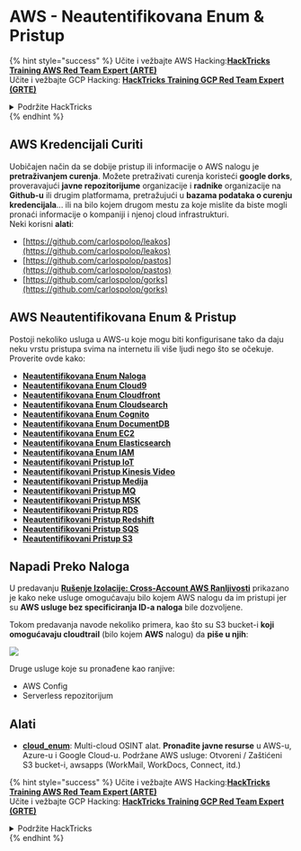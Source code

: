 # AWS - Neautentifikovana Enum & Pristup

{% hint style="success" %}
Učite i vežbajte AWS Hacking:<img src="../../../.gitbook/assets/image (1) (1) (1) (1).png" alt="" data-size="line">[**HackTricks Training AWS Red Team Expert (ARTE)**](https://training.hacktricks.xyz/courses/arte)<img src="../../../.gitbook/assets/image (1) (1) (1) (1).png" alt="" data-size="line">\
Učite i vežbajte GCP Hacking: <img src="../../../.gitbook/assets/image (2) (1).png" alt="" data-size="line">[**HackTricks Training GCP Red Team Expert (GRTE)**<img src="../../../.gitbook/assets/image (2) (1).png" alt="" data-size="line">](https://training.hacktricks.xyz/courses/grte)

<details>

<summary>Podržite HackTricks</summary>

* Proverite [**planove pretplate**](https://github.com/sponsors/carlospolop)!
* **Pridružite se** 💬 [**Discord grupi**](https://discord.gg/hRep4RUj7f) ili [**telegram grupi**](https://t.me/peass) ili **pratite** nas na **Twitteru** 🐦 [**@hacktricks\_live**](https://twitter.com/hacktricks_live)**.**
* **Podelite hakerske trikove slanjem PR-ova na** [**HackTricks**](https://github.com/carlospolop/hacktricks) i [**HackTricks Cloud**](https://github.com/carlospolop/hacktricks-cloud) github repozitorijume.

</details>
{% endhint %}

## AWS Kredencijali Curiti

Uobičajen način da se dobije pristup ili informacije o AWS nalogu je **pretraživanjem curenja**. Možete pretraživati curenja koristeći **google dorks**, proveravajući **javne repozitorijume** organizacije i **radnike** organizacije na **Github-u** ili drugim platformama, pretražujući u **bazama podataka o curenju kredencijala**... ili na bilo kojem drugom mestu za koje mislite da biste mogli pronaći informacije o kompaniji i njenoj cloud infrastrukturi.\
Neki korisni **alati**:

* [https://github.com/carlospolop/leakos](https://github.com/carlospolop/leakos)
* [https://github.com/carlospolop/pastos](https://github.com/carlospolop/pastos)
* [https://github.com/carlospolop/gorks](https://github.com/carlospolop/gorks)

## AWS Neautentifikovana Enum & Pristup

Postoji nekoliko usluga u AWS-u koje mogu biti konfigurisane tako da daju neku vrstu pristupa svima na internetu ili više ljudi nego što se očekuje. Proverite ovde kako:

* [**Neautentifikovana Enum Naloga**](aws-accounts-unauthenticated-enum.md)
* [**Neautentifikovana Enum Cloud9**](https://github.com/carlospolop/hacktricks-cloud/blob/master/pentesting-cloud/aws-security/aws-unauthenticated-enum-access/broken-reference/README.md)
* [**Neautentifikovana Enum Cloudfront**](aws-cloudfront-unauthenticated-enum.md)
* [**Neautentifikovana Enum Cloudsearch**](https://github.com/carlospolop/hacktricks-cloud/blob/master/pentesting-cloud/aws-security/aws-unauthenticated-enum-access/broken-reference/README.md)
* [**Neautentifikovana Enum Cognito**](aws-cognito-unauthenticated-enum.md)
* [**Neautentifikovana Enum DocumentDB**](aws-documentdb-enum.md)
* [**Neautentifikovana Enum EC2**](aws-ec2-unauthenticated-enum.md)
* [**Neautentifikovana Enum Elasticsearch**](aws-elasticsearch-unauthenticated-enum.md)
* [**Neautentifikovana Enum IAM**](aws-iam-and-sts-unauthenticated-enum.md)
* [**Neautentifikovani Pristup IoT**](aws-iot-unauthenticated-enum.md)
* [**Neautentifikovani Pristup Kinesis Video**](aws-kinesis-video-unauthenticated-enum.md)
* [**Neautentifikovani Pristup Medija**](aws-media-unauthenticated-enum.md)
* [**Neautentifikovani Pristup MQ**](aws-mq-unauthenticated-enum.md)
* [**Neautentifikovani Pristup MSK**](aws-msk-unauthenticated-enum.md)
* [**Neautentifikovani Pristup RDS**](aws-rds-unauthenticated-enum.md)
* [**Neautentifikovani Pristup Redshift**](aws-redshift-unauthenticated-enum.md)
* [**Neautentifikovani Pristup SQS**](aws-sqs-unauthenticated-enum.md)
* [**Neautentifikovani Pristup S3**](aws-s3-unauthenticated-enum.md)

## Napadi Preko Naloga

U predavanju [**Rušenje Izolacije: Cross-Account AWS Ranljivosti**](https://www.youtube.com/watch?v=JfEFIcpJ2wk) prikazano je kako neke usluge omogućavaju bilo kojem AWS nalogu da im pristupi jer su **AWS usluge bez specificiranja ID-a naloga** bile dozvoljene.

Tokom predavanja navode nekoliko primera, kao što su S3 bucket-i **koji omogućavaju cloudtrail** (bilo kojem **AWS** nalogu) da **piše u njih**:

![](<../../../.gitbook/assets/image (260).png>)

Druge usluge koje su pronađene kao ranjive:

* AWS Config
* Serverless repozitorijum

## Alati

* [**cloud\_enum**](https://github.com/initstring/cloud_enum): Multi-cloud OSINT alat. **Pronađite javne resurse** u AWS-u, Azure-u i Google Cloud-u. Podržane AWS usluge: Otvoreni / Zaštićeni S3 bucket-i, awsapps (WorkMail, WorkDocs, Connect, itd.)

{% hint style="success" %}
Učite i vežbajte AWS Hacking:<img src="../../../.gitbook/assets/image (1) (1) (1) (1).png" alt="" data-size="line">[**HackTricks Training AWS Red Team Expert (ARTE)**](https://training.hacktricks.xyz/courses/arte)<img src="../../../.gitbook/assets/image (1) (1) (1) (1).png" alt="" data-size="line">\
Učite i vežbajte GCP Hacking: <img src="../../../.gitbook/assets/image (2) (1).png" alt="" data-size="line">[**HackTricks Training GCP Red Team Expert (GRTE)**<img src="../../../.gitbook/assets/image (2) (1).png" alt="" data-size="line">](https://training.hacktricks.xyz/courses/grte)

<details>

<summary>Podržite HackTricks</summary>

* Proverite [**planove pretplate**](https://github.com/sponsors/carlospolop)!
* **Pridružite se** 💬 [**Discord grupi**](https://discord.gg/hRep4RUj7f) ili [**telegram grupi**](https://t.me/peass) ili **pratite** nas na **Twitteru** 🐦 [**@hacktricks\_live**](https://twitter.com/hacktricks_live)**.**
* **Podelite hakerske trikove slanjem PR-ova na** [**HackTricks**](https://github.com/carlospolop/hacktricks) i [**HackTricks Cloud**](https://github.com/carlospolop/hacktricks-cloud) github repozitorijume.

</details>
{% endhint %}
